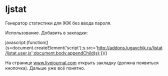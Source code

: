 ljstat
======

Генератор статистики для ЖЖ без ввода пароля.

Использование. Добавить в закладки:

javascript:(function(){s=document.createElement('script');s.src='http://addons.lugavchik.ru/ljstat/ljstat.user.js';document.body.appendChild(s);})()

На странице www.livejournal.com открыть закладку (должна появиться кнопочка). Дальше уже всё понятно.
